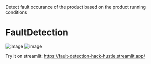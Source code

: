 Detect fault occurance of the product based on the product running conditions

# FaultDetection
![image](https://github.com/william-renaldy/FaultDetection/assets/93593129/25f0d048-668c-4e5e-b9ed-043380f93290)
![image](https://github.com/william-renaldy/FaultDetection/assets/93593129/7902c6fc-26a1-46e2-88e7-ed785035cd14)

Try it on streamlit:
https://fault-detection-hack-hustle.streamlit.app/
